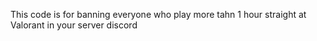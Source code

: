 This code is for banning everyone who play more tahn 1 hour straight at Valorant in your server discord
